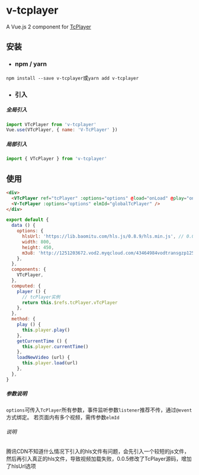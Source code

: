 # v-tcplayer

A Vue.js 2 component for [TcPlayer](https://cloud.tencent.com/document/product/881/20207)

## 安装
- ### npm / yarn
`npm install --save v-tcplayer`或`yarn add v-tcplayer`

- ### 引入
##### 全局引入
```js
import VTcPlayer from 'v-tcplayer'
Vue.use(VTcPlayer, { name: 'V-TcPlayer' })
```

##### 局部引入
```js
import { VTcPlayer } from 'v-tcplayer'
```

## 使用
```html
<div>
  <VTcPlayer ref="tcPlayer" :options="options" @load="onLoad" @play="onPlay" />
  <V-TcPlayer :options="options" elmId="globalTcPlayer" />
</div>
```
```js
export default {
  data () {
    options: {
      hlsUrl: 'https://lib.baomitu.com/hls.js/0.8.9/hls.min.js', // 0.0.5增加
      width: 800,
      height: 450,
      m3u8: 'http://1251203672.vod2.myqcloud.com/43464984vodtransgzp1251203672/957853b25285890790261970276/v.f230.m3u8',
    },
  },
  components: {
    VTcPlayer,
  },
  computed: {
    player () {
      // tcPlayer实例
      return this.$refs.tcPlayer.vTcPlayer
    },
  },
  method: {
    play () {
      this.player.play()
    },
    getCurrentTime () {
      this.player.currentTime()
    },
    loadNewVideo (url) {
      this.player.load(url)
    },
  },
}
```
##### 参数说明
`options`可传入`TcPlayer`所有参数，事件监听参数`listener`推荐不传，通过`@event`方式绑定。
若页面内有多个视频，需传参数`elmId`

###### 说明
腾讯CDN不知道什么情况下引入的hls文件有问题，会先引入一个较短的js文件，然后再引入真正的hls文件，导致视频加载失败，0.0.5修改了TcPlayer源码，增加了hlsUrl选项
